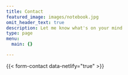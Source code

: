 ```yaml
---
title: Contact
featured_image: images/notebook.jpg
omit_header_text: true
description: Let me know what's on your mind
type: page
menu:
  main: {}

---
```

{{< form-contact data-netlify="true"  >}}